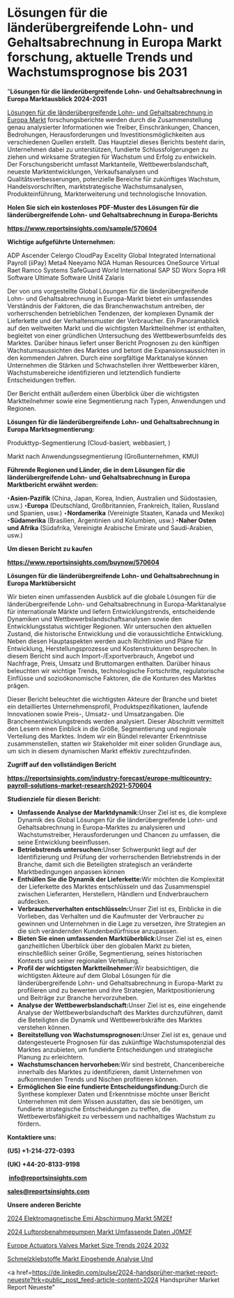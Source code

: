 # Lösungen für die länderübergreifende Lohn- und Gehaltsabrechnung in Europa Markt forschung, aktuelle Trends und Wachstumsprognose bis 2031

"<strong><b>Lösungen für die länderübergreifende Lohn- und Gehaltsabrechnung in Europa Marktausblick 2024-2031</b></strong>

<a href=https://www.reportsinsights.com/sample/570604>Lösungen für die länderübergreifende Lohn- und Gehaltsabrechnung in Europa Markt</a> forschungsberichte werden durch die Zusammenstellung genau analysierter Informationen wie Treiber, Einschränkungen, Chancen, Bedrohungen, Herausforderungen und Investitionsmöglichkeiten aus verschiedenen Quellen erstellt. Das Hauptziel dieses Berichts besteht darin, Unternehmen dabei zu unterstützen, fundierte Schlussfolgerungen zu ziehen und wirksame Strategien für Wachstum und Erfolg zu entwickeln. Der Forschungsbericht umfasst Marktanteile, Wettbewerbslandschaft, neueste Marktentwicklungen, Verkaufsanalysen und Qualitätsverbesserungen, potenzielle Bereiche für zukünftiges Wachstum, Handelsvorschriften, marktstrategische Wachstumsanalysen, Produkteinführung, Markterweiterung und technologische Innovation.

<strong><b>Holen Sie sich ein kostenloses PDF-Muster des Lösungen für die länderübergreifende Lohn- und Gehaltsabrechnung in Europa-Berichts</b></strong>

<a href=https://www.reportsinsights.com/sample/570604><strong><u>https://www.reportsinsights.com/sample/570604</u></strong></a>

<strong>Wichtige aufgeführte Unternehmen:</strong>

ADP
Ascender
Celergo
CloudPay
Excelity Global
Integrated International Payroll (iiPay)
Meta4
Neeyamo
NGA Human Resources
OneSource Virtual
Raet
Ramco Systems
SafeGuard World International
SAP
SD Worx
Sopra HR Software
Ultimate Software
Unit4
Zalaris

Der von uns vorgestellte Global Lösungen für die länderübergreifende Lohn- und Gehaltsabrechnung in Europa-Markt bietet ein umfassendes Verständnis der Faktoren, die das Branchenwachstum antreiben, der vorherrschenden betrieblichen Tendenzen, der komplexen Dynamik der Lieferkette und der Verhaltensmuster der Verbraucher. Ein Panoramablick auf den weltweiten Markt und die wichtigsten Marktteilnehmer ist enthalten, begleitet von einer gründlichen Untersuchung des Wettbewerbsumfelds des Marktes. Darüber hinaus liefert unser Bericht Prognosen zu den künftigen Wachstumsaussichten des Marktes und betont die Expansionsaussichten in den kommenden Jahren. Durch eine sorgfältige Marktanalyse können Unternehmen die Stärken und Schwachstellen ihrer Wettbewerber klären, Wachstumsbereiche identifizieren und letztendlich fundierte Entscheidungen treffen.

Der Bericht enthält außerdem einen Überblick über die wichtigsten Marktteilnehmer sowie eine Segmentierung nach Typen, Anwendungen und Regionen.

<strong>Lösungen für die länderübergreifende Lohn- und Gehaltsabrechnung in Europa Marktsegmentierung:</strong>

Produkttyp-Segmentierung (Cloud-basiert, webbasiert, )

Markt nach Anwendungssegmentierung (Großunternehmen, KMU)

<strong><b>Führende Regionen und Länder, die in dem Lösungen für die länderübergreifende Lohn- und Gehaltsabrechnung in Europa Marktbericht erwähnt werden:</b></strong>

<strong><b>‣Asien-Pazifik</b></strong> (China, Japan, Korea, Indien, Australien und Südostasien, usw.)
<strong><b>‣Europa</b></strong> (Deutschland, Großbritannien, Frankreich, Italien, Russland und Spanien, usw.)
‣<strong><b>Nordamerika</b></strong> (Vereinigte Staaten, Kanada und Mexiko)
<strong><b>‣Südamerika</b></strong> (Brasilien, Argentinien und Kolumbien, usw.)
<strong><b>‣Naher Osten und Afrika</b></strong> (Südafrika, Vereinigte Arabische Emirate und Saudi-Arabien, usw.)

<strong>Um diesen Bericht zu kaufen</strong>

<a href=https://www.reportsinsights.com/buynow/570604><strong><u>https://www.reportsinsights.com/buynow/570604</u></strong></a>

<strong>Lösungen für die länderübergreifende Lohn- und Gehaltsabrechnung in Europa Marktübersicht</strong>

Wir bieten einen umfassenden Ausblick auf die globale Lösungen für die länderübergreifende Lohn- und Gehaltsabrechnung in Europa-Marktanalyse für internationale Märkte und liefern Entwicklungstrends, entscheidende Dynamiken und Wettbewerbslandschaftsanalysen sowie den Entwicklungsstatus wichtiger Regionen. Wir untersuchen den aktuellen Zustand, die historische Entwicklung und die voraussichtliche Entwicklung. Neben diesen Hauptaspekten werden auch Richtlinien und Pläne für Entwicklung, Herstellungsprozesse und Kostenstrukturen besprochen. In diesem Bericht sind auch Import-/Exportverbrauch, Angebot und Nachfrage, Preis, Umsatz und Bruttomargen enthalten. Darüber hinaus beleuchten wir wichtige Trends, technologische Fortschritte, regulatorische Einflüsse und sozioökonomische Faktoren, die die Konturen des Marktes prägen.

Dieser Bericht beleuchtet die wichtigsten Akteure der Branche und bietet ein detailliertes Unternehmensprofil, Produktspezifikationen, laufende Innovationen sowie Preis-, Umsatz- und Umsatzangaben. Die Branchenentwicklungstrends werden analysiert. Dieser Abschnitt vermittelt den Lesern einen Einblick in die Größe, Segmentierung und regionale Verteilung des Marktes. Indem wir ein Bündel relevanter Erkenntnisse zusammenstellen, statten wir Stakeholder mit einer soliden Grundlage aus, um sich in diesem dynamischen Markt effektiv zurechtzufinden.

<strong>Zugriff auf den vollständigen Bericht</strong>

<a href=https://reportsinsights.com/industry-forecast/europe-multicountry-payroll-solutions-market-research2021-570604><strong>https://reportsinsights.com/industry-forecast/europe-multicountry-payroll-solutions-market-research2021-570604</strong></a>

<strong>Studienziele für diesen Bericht:</strong>
<ul>
  <li><strong>Umfassende Analyse der Marktdynamik:</strong>Unser Ziel ist es, die komplexe Dynamik des Global Lösungen für die länderübergreifende Lohn- und Gehaltsabrechnung in Europa-Marktes zu analysieren und Wachstumstreiber, Herausforderungen und Chancen zu umfassen, die seine Entwicklung beeinflussen.</li>
  <li><strong>Betriebstrends untersuchen:</strong>Unser Schwerpunkt liegt auf der Identifizierung und Prüfung der vorherrschenden Betriebstrends in der Branche, damit sich die Beteiligten strategisch an veränderte Marktbedingungen anpassen können</li>
  <li><strong>Enthüllen Sie die Dynamik der Lieferkette:</strong>Wir möchten die Komplexität der Lieferkette des Marktes entschlüsseln und das Zusammenspiel zwischen Lieferanten, Herstellern, Händlern und Endverbrauchern aufdecken.</li>
  <li><strong>Verbraucherverhalten entschlüsseln:</strong>Unser Ziel ist es, Einblicke in die Vorlieben, das Verhalten und die Kaufmuster der Verbraucher zu gewinnen und Unternehmen in die Lage zu versetzen, ihre Strategien an die sich verändernden Kundenbedürfnisse anzupassen.</li>
  <li><strong>Bieten Sie einen umfassenden Marktüberblick:</strong>Unser Ziel ist es, einen ganzheitlichen Überblick über den globalen Markt zu bieten, einschließlich seiner Größe, Segmentierung, seines historischen Kontexts und seiner regionalen Verteilung.</li>
  <li><strong>Profil der wichtigsten Marktteilnehmer:</strong>Wir beabsichtigen, die wichtigsten Akteure auf dem Global Lösungen für die länderübergreifende Lohn- und Gehaltsabrechnung in Europa-Markt zu profilieren und zu bewerten und ihre Strategien, Marktpositionierung und Beiträge zur Branche hervorzuheben.</li>
  <li><strong>Analyse der Wettbewerbslandschaft:</strong>Unser Ziel ist es, eine eingehende Analyse der Wettbewerbslandschaft des Marktes durchzuführen, damit die Beteiligten die Dynamik und Wettbewerbskräfte des Marktes verstehen können.</li>
  <li><strong>Bereitstellung von Wachstumsprognosen:</strong>Unser Ziel ist es, genaue und datengesteuerte Prognosen für das zukünftige Wachstumspotenzial des Marktes anzubieten, um fundierte Entscheidungen und strategische Planung zu erleichtern.</li>
  <li><strong>Wachstumschancen hervorheben:</strong>Wir sind bestrebt, Chancenbereiche innerhalb des Marktes zu identifizieren, damit Unternehmen von aufkommenden Trends und Nischen profitieren können.</li>
  <li><strong>Ermöglichen Sie eine fundierte Entscheidungsfindung:</strong>Durch die Synthese komplexer Daten und Erkenntnisse möchte unser Bericht Unternehmen mit dem Wissen ausstatten, das sie benötigen, um fundierte strategische Entscheidungen zu treffen, die Wettbewerbsfähigkeit zu verbessern und nachhaltiges Wachstum zu fördern<strong>.</strong></li>
</ul>
<strong>Kontaktiere uns:</strong>

<strong>(US) +1-214-272-0393</strong>

<strong>(UK) +44-20-8133-9198</strong>

<strong> </strong><a href=info@reportsinsights.com><strong><u>info@reportsinsights.com</u></strong></a>

<a href=sales@reportsinsights.com><strong><u>sales@reportsinsights.com</u></strong></a>

<strong>Unsere anderen Berichte</strong>

<a href=https://de.linkedin.com/pulse/2024-elektromagnetische-emi-abschirmung-markt-5m2ef/>2024 Elektromagnetische Emi Abschirmung Markt 5M2Ef</a>

<a href=https://de.linkedin.com/pulse/2024-luftprobenahmepumpen-markt-umfassende-daten-j0m2f/>2024 Luftprobenahmepumpen Markt Umfassende Daten J0M2F</a>

<a href=https://github.com/daminid12/RImarketresearch/blob/main/Europe-Actuators-Valves-Market-Size-Trends-2024-2032.md>Europe Actuators Valves Market Size Trends 2024 2032</a>

<a href=https://de.linkedin.com/pulse/schmelzklebstoffe-markt-eingehende-analyse-und>Schmelzklebstoffe Markt Eingehende Analyse Und</a>

<a href=https://de.linkedin.com/pulse/2024-handsprüher-market-report-neueste?trk=public_post_feed-article-content>2024 Handsprüher Market Report Neueste</a>"
